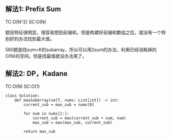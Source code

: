 ## 解法1: Prefix Sum
TC:O(N^2) SC:O(N)

题目特征很明显，很容易想到前缀和。但是构建好前缀和数组之后，就没有一个特别好的办法找到最大值。

560题是找sum=K的subarray，所以可以用2sum的办法，利用已经消耗掉的O(N)的空间。但是找最值就没办法用了。


## 解法2: DP，Kadane
TC:O(N) SC:O(1)



```
class Solution:
    def maxSubArray(self, nums: List[int]) -> int:
        current_sub = max_sub = nums[0]
        
        for num in nums[1:]:
            current_sub = max(current_sub + num, num)
            max_sub = max(max_sub, current_sub)
            
        return max_sub
```
